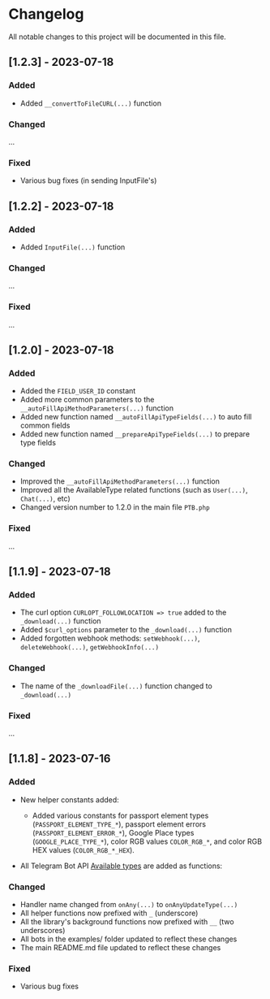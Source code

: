 # Changelog

All notable changes to this project will be documented in this file.

## [1.2.3] - 2023-07-18

### Added

- Added `__convertToFileCURL(...)` function

### Changed

...

### Fixed

- Various bug fixes (in sending InputFile's)


## [1.2.2] - 2023-07-18

### Added

- Added `InputFile(...)` function

### Changed

...

### Fixed

...


## [1.2.0] - 2023-07-18

### Added

- Added the `FIELD_USER_ID` constant
- Added more common parameters to the `__autoFillApiMethodParameters(...)` function
- Added new function named `__autoFillApiTypeFields(...)` to auto fill common fields
- Added new function named `__prepareApiTypeFields(...)` to prepare type fields

### Changed

- Improved the `__autoFillApiMethodParameters(...)` function
- Improved all the AvailableType related functions (such as `User(...)`, `Chat(...)`, etc)
- Changed version number to 1.2.0 in the main file `PTB.php`

### Fixed

...

## [1.1.9] - 2023-07-18

### Added

- The curl option `CURLOPT_FOLLOWLOCATION => true` added to the `_download(...)` function
- Added `$curl_options` parameter to the `_download(...)` function
- Added forgotten webhook methods: `setWebhook(...)`, `deleteWebhook(...)`, `getWebhookInfo(...)`

### Changed

- The name of the `_downloadFile(...)` function changed to `_download(...)`

### Fixed

...


## [1.1.8] - 2023-07-16

### Added

- New helper constants added: 
    - Added various constants for passport element types (`PASSPORT_ELEMENT_TYPE_*`), passport element errors (`PASSPORT_ELEMENT_ERROR_*`), Google Place types (`GOOGLE_PLACE_TYPE_*`), color RGB values `COLOR_RGB_*`, and color RGB HEX values (`COLOR_RGB_*_HEX`).
  
- All Telegram Bot API [Available types](https://core.telegram.org/bots/api#available-types) are added as functions:

### Changed

- Handler name changed from `onAny(...)` to `onAnyUpdateType(...)`
- All helper functions now prefixed with `_` (underscore)
- All the library's background functions now prefixed with `__` (two underscores)
- All bots in the examples/ folder updated to reflect these changes
- The main README.md file updated to reflect these changes

### Fixed

- Various bug fixes